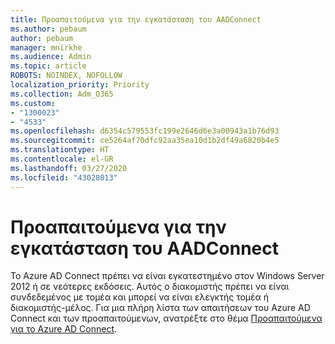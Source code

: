 ```yaml
---
title: Προαπαιτούμενα για την εγκατάσταση του AADConnect
ms.author: pebaum
author: pebaum
manager: mnirkhe
ms.audience: Admin
ms.topic: article
ROBOTS: NOINDEX, NOFOLLOW
localization_priority: Priority
ms.collection: Adm_O365
ms.custom:
- "1300023"
- "4533"
ms.openlocfilehash: d6354c579553fc199e2646d6e3a00943a1b76d93
ms.sourcegitcommit: ce5264af70dfc92aa35ea10d1b2df49a6820b4e5
ms.translationtype: HT
ms.contentlocale: el-GR
ms.lasthandoff: 03/27/2020
ms.locfileid: "43028013"
---
```

# <a name="pre-requisites-for-installing-aadconnect"></a>Προαπαιτούμενα για την εγκατάσταση του AADConnect

Το Azure AD Connect πρέπει να είναι εγκατεστημένο στον Windows Server 2012 ή σε νεότερες εκδόσεις. Αυτός ο διακομιστής πρέπει να είναι συνδεδεμένος με τομέα και μπορεί να είναι ελεγκτής τομέα ή διακομιστής-μέλος.  Για μια πλήρη λίστα των απαιτήσεων του Azure AD Connect και των προαπαιτούμενων, ανατρέξτε στο θέμα [Προαπαιτούμενα για το Azure AD Connect](https://docs.microsoft.com/azure/active-directory/hybrid/how-to-connect-install-prerequisites).
